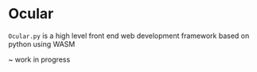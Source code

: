 # Ocular

`Ocular.py` is a high level front end web development framework based on python using WASM

~ work in progress
